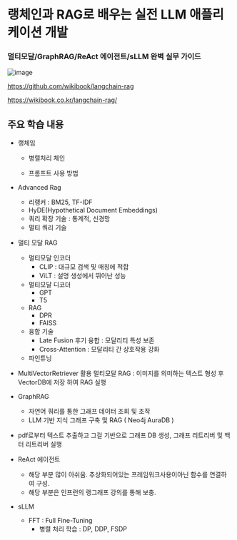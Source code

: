 # 랭체인과 RAG로 배우는 실전 LLM 애플리케이션 개발
### 멀티모달/GraphRAG/ReAct 에이전트/sLLM 완벽 실무 가이드


![image](https://github.com/user-attachments/assets/0b93c345-4a73-493a-b45e-0d0d3d2abdaf)


https://github.com/wikibook/langchain-rag

https://wikibook.co.kr/langchain-rag/

## 주요 학습 내용
- 랭체임
    
    - 병렬처리 체인
    
    - 프롬프트 사용 방법
    

- Advanced Rag
    - 리랭커 : BM25, TF-IDF
    - HyDE(Hypothetical Document Embeddings)
    - 쿼리 확장 기술 : 통계적, 신경망
    - 멀티 쿼리 기술

- 멀티 모달 RAG
    - 멀티모달 인코더
        - CLIP : 대규모 검색 및 매칭에 적합
        - ViLT : 설명 생성에서 뛰어난 성능
    - 멀티모달 디코더
        - GPT
        - T5
    - RAG
        - DPR
        - FAISS
    - 융합 기술
        - Late Fusion 후기 융합 : 모달리티 특성 보존
        - Cross-Attention : 모달리티 간 상호작용 강화
    - 파인튜닝

- MultiVectorRetriever 활용 멀티모달 RAG : 이미지를 의미하는 텍스트 형성 후 VectorDB에 저장 하여 RAG 실행

- GraphRAG
    - 자연어 쿼리를 통한 그래프 데이터 조회 및 조작
    - LLM 기반 지식 그래프 구축 및 RAG ( Neo4j AuraDB )

- pdf로부터 텍스트 추출하고 그걸 기반으로 그래프 DB 생성, 그래프 리트리버 및 백터 리트리버 실행

- ReAct 에이전트
    - 해당 부분 많이 아쉬움. 추상화되어있는 프레임워크사용이아닌 함수를 연결하여 구성.
    - 해당 부분은 인프런의 랭그래프 강의를 통해 보충.

- sLLM
    - FFT : Full Fine-Tuning
        - 병렬 처리 학습 : DP, DDP, FSDP
